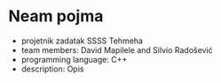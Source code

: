 # Neam pojma
- projetnik zadatak SSSS Tehmeha
- team members: David Mapilele and Silvio Radošević
- programming language: C++
- description: Opis
